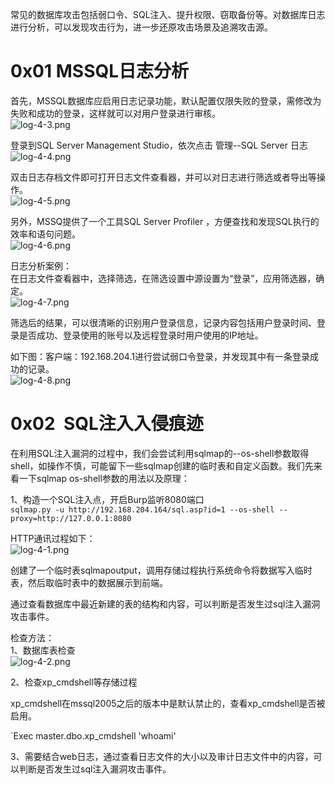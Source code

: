 常见的数据库攻击包括弱口令、SQL注入、提升权限、窃取备份等。对数据库日志进行分析，可以发现攻击行为，进一步还原攻击场景及追溯攻击源。


# 0x01 MSSQL日志分析
首先，MSSQL数据库应启用日志记录功能，默认配置仅限失败的登录，需修改为失败和成功的登录，这样就可以对用户登录进行审核。<br />![log-4-3.png](/_img\05-应急响应/1656918916394-e01e4744-85cb-410a-9957-b8504b0dfcf0.png)

登录到SQL Server Management Studio，依次点击 管理--SQL Server 日志<br />![log-4-4.png](/_img\05-应急响应/1656918921499-adf7a2e7-4baa-427f-b91f-6288d0b4cb65.png)

双击日志存档文件即可打开日志文件查看器，并可以对日志进行筛选或者导出等操作。<br />![log-4-5.png](/_img\05-应急响应/1656918931120-22577f9a-8a8d-4e28-ac84-1c15899fcbf4.png)

另外，MSSQ提供了一个工具SQL Server Profiler ，方便查找和发现SQL执行的效率和语句问题。<br />![log-4-6.png](/_img\05-应急响应/1656918936436-848ffbb7-f72f-4fff-9cd4-ce8a1af8d06e.png)

日志分析案例：<br />在日志文件查看器中，选择筛选，在筛选设置中源设置为“登录”，应用筛选器，确定。<br />![log-4-7.png](/_img\05-应急响应/1656918942398-56bc7055-85dd-4fb8-be6d-7d2fc413556a.png)

筛选后的结果，可以很清晰的识别用户登录信息，记录内容包括用户登录时间、登录是否成功、登录使用的账号以及远程登录时用户使用的IP地址。

如下图：客户端：192.168.204.1进行尝试弱口令登录，并发现其中有一条登录成功的记录。<br />![log-4-8.png](/_img\05-应急响应/1656918947448-deacfb30-9ff4-428c-84ad-44ece9b4c373.png)


# 0x02  SQL注入入侵痕迹
在利用SQL注入漏洞的过程中，我们会尝试利用sqlmap的--os-shell参数取得shell，如操作不慎，可能留下一些sqlmap创建的临时表和自定义函数。我们先来看一下sqlmap os-shell参数的用法以及原理：

1、构造一个SQL注入点，开启Burp监听8080端口<br />`sqlmap.py -u http://192.168.204.164/sql.asp?id=1 --os-shell --proxy=http://127.0.0.1:8080`

HTTP通讯过程如下：<br />![log-4-1.png](/_img\05-应急响应/1656918972727-bf4ee4ce-a4c4-4300-9144-4142ece5fec1.png)


创建了一个临时表sqlmapoutput，调用存储过程执行系统命令将数据写入临时表，然后取临时表中的数据展示到前端。

通过查看数据库中最近新建的表的结构和内容，可以判断是否发生过sql注入漏洞攻击事件。

检查方法：<br />1、数据库表检查<br />![log-4-2.png](/_img\05-应急响应/1656918981125-4993dfbd-7081-4787-ba41-e62972d34cc6.png)

2、检查xp_cmdshell等存储过程

xp_cmdshell在mssql2005之后的版本中是默认禁止的，查看xp_cmdshell是否被启用。

`Exec master.dbo.xp_cmdshell 'whoami'

3、需要结合web日志，通过查看日志文件的大小以及审计日志文件中的内容，可以判断是否发生过sql注入漏洞攻击事件。

